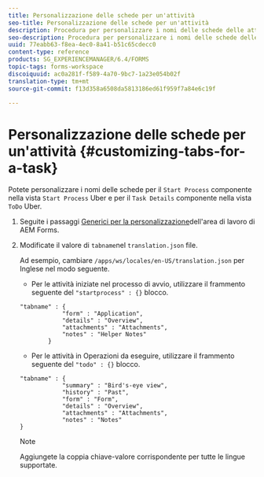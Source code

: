 ```yaml
---
title: Personalizzazione delle schede per un'attività
seo-title: Personalizzazione delle schede per un'attività
description: Procedura per personalizzare i nomi delle schede delle attività, nell'area di lavoro LiveCycle AEM Forms.
seo-description: Procedura per personalizzare i nomi delle schede delle attività, nell'area di lavoro LiveCycle AEM Forms.
uuid: 77eabb63-f8ea-4ec0-8a41-b51c65cdecc0
content-type: reference
products: SG_EXPERIENCEMANAGER/6.4/FORMS
topic-tags: forms-workspace
discoiquuid: ac0a281f-f589-4a70-9bc7-1a23e054b02f
translation-type: tm+mt
source-git-commit: f13d358a6508da5813186ed61f959f7a84e6c19f

---
```



# Personalizzazione delle schede per un&#39;attività {#customizing-tabs-for-a-task}

Potete personalizzare i nomi delle schede per il `Start Process` componente nella vista `Start Process` Uber e per il `Task Details` componente nella vista `ToDo` Uber.

1. Seguite i passaggi [Generici per la personalizzazione](/help/forms/using/generic-steps-html-workspace-customization.md)dell&#39;area di lavoro di AEM Forms.
1. Modificate il valore di `tabname`nel `translation.json` file.

   Ad esempio, cambiare `/apps/ws/locales/en-US/translation.json` per Inglese nel modo seguente.

   * Per le attività iniziate nel processo di avvio, utilizzare il frammento seguente del `"startprocess" : {}` blocco.

   ```
   "tabname" : {
               "form" : "Application",
               "details" : "Overview",
               "attachments" : "Attachments",
               "notes" : "Helper Notes"
           }
   ```

   * Per le attività in Operazioni da eseguire, utilizzare il frammento seguente del `"todo" : {}` blocco.

   ```
   "tabname" : {
               "summary" : "Bird's-eye view",
               "history" : "Past",
               "form" : "Form",
               "details" : "Overview",
               "attachments" : "Attachments",
               "notes" : "Notes"
   }
   ```

   >[!NOTE]
   >
   >Aggiungete la coppia chiave-valore corrispondente per tutte le lingue supportate.
